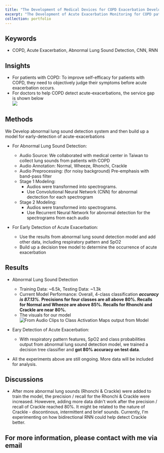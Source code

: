 ```yaml
---
title: "The Development of Medical Devices for COPD Exacerbation Development Monitoring"
excerpt: "The Development of Acute Exacerbation Monitoring for COPD patients at home<br/><img src='/cfyehprofile/images/COPD_CAM_W_r.png'>"
collection: portfolio
---
```

 
Keywords
---
- COPD, Acute Exacerbation, Abnormal Lung Sound Detection, CNN, RNN

Insights
---
- For patients with COPD: To improve self-efficacy for patients with COPD, they need to objectively judge their symptoms before acute exacerbation occurs.
- For doctors to help COPD detect acute-exacerbations, the service gap is shown below <br/><img src='/cfyehprofile/images/COPD_service_problem.png'>

Methods
--- 
We Develop abnormal lung sound detection system and then build up a model for early-detection of acute-exacerbations
- For Abnormal Lung Sound Detection:
	* Audio Source: We collaborated with medical center in Taiwan to collect lung sounds from patients with COPD
	* Audio Annotation: Normal, Wheeze, Rhonchi, Crackle
	* Audio Preprocessing: (for noisy background) Pre-emphasis with band-pass filter 
	* Stage 1 Modeling: 
		- Audios were transformed into spectrograms.
		- Use Convolutional Neural Network (CNN) for abnormal dectection for each spectrogram
	* Stage 2 Modeling:
		- Audios were transformed into spectrograms.
		- Use Recurrent Neural Network for abnormal detection for the spectrograms from each audio

- For Early Detection of Acute Exacerbation:
	* Use the results from abnormal lung sound detection model and add other data, including respiratory pattern and SpO2
	* Build up a decision tree model to determine the occurrence of acute exacerbation

Results
---
- Abnormal Lung Sound Detection
	* Training Data: ~6.5k, Testing Data: ~1.3k
	* Current Model Performance: Overall, 4-class classification **_accuracy is 87.13%_**. **Precisions for four classes are all above 80%. Recalls for Normal and Wheeze are above 85%. Recalls for Rhonchi and Crackle are near 80%.**
	* The visuals for our model
	![From Audio Clips to Class Activation Maps output from Model](/cfyehprofile/images/COPD_AudioToCAMs.png)

- Eary Detection of Acute Exacerbation:
	* With respiratory pattern features, SpO2 and class probabilities output from abnormal lung sound detection model, we trained a decision tree classifier and **got 80% accuracy on test data**.

- All the experiments above are still ongoing. More data will be included for analysis. 


Discussions
---
- After more abnormal lung sounds (Rhonchi & Crackle) were added to train the model, the precision / recall for the Rhonchi & Crackle were increased. Howevere, adding more data didn't work after the precision / recall of Crackle reached 80%. It might be related to the nature of Crackle - discontinous, intermittent and brief sounds. Currently, I'm experimenting on how bidirectional RNN could help detect Crackle better.

## For more information, please contact with me via email